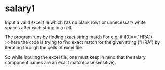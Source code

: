 # salary1

Input a valid excel file which has
no blank rows or unnecessary
white spaces after each string in a cell.

The program runs by finding exact string match
For e.g:
if i[0]==("HRA")    >>here the code is trying to find exact match for the given string ("HRA") by iterating through the cells of excel file.


So while inputing the excel file, one must keep in mind that the salary component names are an exact match(case sensitive).






